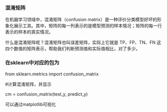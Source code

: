 ### 混淆矩阵

在机器学习领域中，混淆矩阵（confusion matrix）是一种评价分类模型好坏的形象化展示工具。其中，矩阵的每一列表示的是模型预测的样本情况；矩阵的每一行表示的样本的真实情况。


什么是混淆矩阵呢？混淆矩阵也叫误差矩阵，实际上它就是 TP、FP、TN、FN 这四个数值的矩阵表示，帮助我们判断预测值和实际值相比，对了多少。


### 在sklearn中对应的包为

from sklearn.metrics import confusion_matrix

#计算混淆矩阵，并显示

cm = confusion_matrix(test_y, predict_y)

可以通过matplotlib可视化
